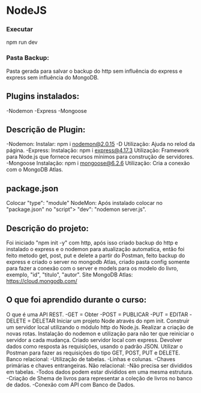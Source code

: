 # NodeJS

### Executar
npm run dev

### Pasta Backup:
Pasta gerada para salvar o backup do http sem influência do express e express sem influência do MongoDB.

## Plugins instalados:
-Nodemon
-Express
-Mongoose

## Descrição de Plugin:
-Nodemon:
Instalar:  npm i nodemon@2.0.15 -D
Utilização: Ajuda no relod da página.
-Express:
Instalação: npm i express@4.17.3
Utilização: Framework para Node.js que fornece recursos mínimos para construção de servidores.
-Mongoose
Instalação: npm i mongoose@6.2.6
Utilização: Cria a conexão com o MongoDB Atlas.

## package.json
Colocar "type": "module"
NodeMon: Após instalado colocar no "package.json" no "script"> "dev": "nodemon server.js".

## Descrição do projeto:
Foi iniciado "npm init -y" com http, após isso criado backup do http e instalado o express e o nodemon para atualização automatica, então foi feito metodo get, post, put e delete a partir do Postman, feito backup do express e criado o server no mongodb Atlas, criado pasta config somente para fazer a conexão com o server e models para os modelo do livro, exemplo, "id", "titulo", "autor".
Site MongoDB Atlas: https://cloud.mongodb.com/

## O que foi aprendido durante o curso:
O que é uma API REST.
-GET = Obter
-POST = PUBLICAR
-PUT = EDITAR
-DELETE = DELETAR
Iniciar um projeto Node através do npm init.
Construir um servidor local utilizando o módulo http do Node.js.
Realizar a criação de novas rotas.
Instalação do nodemon e utilização para não ter que reiniciar o servidor a cada mudança.
Criado servidor local com express.
Devolver dados como resposta às requisições, usando o padrão JSON.
Utilizar o Postman para fazer as requisições do tipo GET, POST, PUT e DELETE.
Banco relacional:
-Utilização de tabelas.
-Linhas e colunas.
-Chaves primárias e chaves entrangeiras.
Não relacional:
-Não precisa ser divididos em tabelas.
-Todos dados podem estar divididos em uma mesma estrutura.
-Criação de Shema de livros para representar a coleção de livros no banco de dados.
-Conexão com API com Banco de Dados.